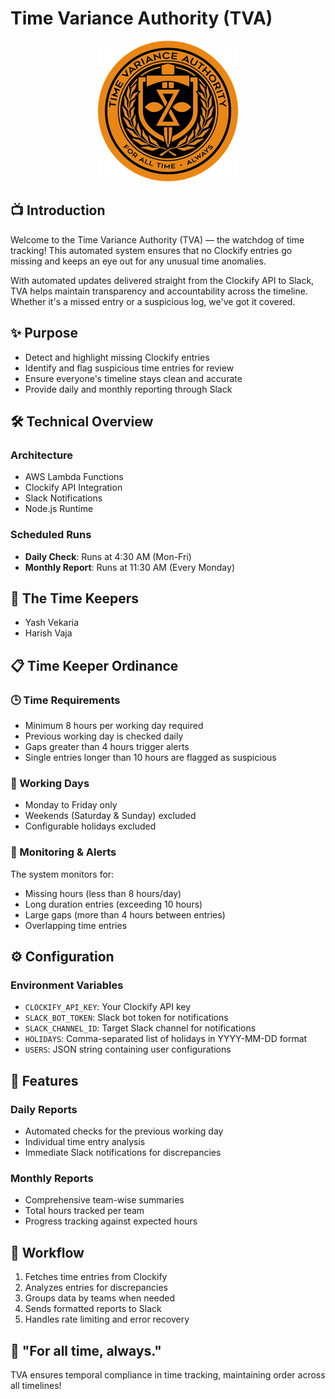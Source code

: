 # Time Variance Authority (TVA)

<p align="center">
  <img src="timeVarianceAuthority.png" alt="Time Variance Authority">
</p>

## 📺 Introduction

Welcome to the Time Variance Authority (TVA) — the watchdog of time tracking! This automated system ensures that no Clockify entries go missing and keeps an eye out for any unusual time anomalies.

With automated updates delivered straight from the Clockify API to Slack, TVA helps maintain transparency and accountability across the timeline. Whether it's a missed entry or a suspicious log, we've got it covered.

## ✨ Purpose

- Detect and highlight missing Clockify entries
- Identify and flag suspicious time entries for review
- Ensure everyone's timeline stays clean and accurate
- Provide daily and monthly reporting through Slack

## 🛠 Technical Overview

### Architecture

- AWS Lambda Functions
- Clockify API Integration
- Slack Notifications
- Node.js Runtime

### Scheduled Runs

- **Daily Check**: Runs at 4:30 AM (Mon-Fri)
- **Monthly Report**: Runs at 11:30 AM (Every Monday)

## 👥 The Time Keepers

- Yash Vekaria
- Harish Vaja

## 📋 Time Keeper Ordinance

### 🕒 Time Requirements

- Minimum 8 hours per working day required
- Previous working day is checked daily
- Gaps greater than 4 hours trigger alerts
- Single entries longer than 10 hours are flagged as suspicious

### 📅 Working Days

- Monday to Friday only
- Weekends (Saturday & Sunday) excluded
- Configurable holidays excluded

### 🔔 Monitoring & Alerts

The system monitors for:

- Missing hours (less than 8 hours/day)
- Long duration entries (exceeding 10 hours)
- Large gaps (more than 4 hours between entries)
- Overlapping time entries

## ⚙️ Configuration

### Environment Variables

- `CLOCKIFY_API_KEY`: Your Clockify API key
- `SLACK_BOT_TOKEN`: Slack bot token for notifications
- `SLACK_CHANNEL_ID`: Target Slack channel for notifications
- `HOLIDAYS`: Comma-separated list of holidays in YYYY-MM-DD format
- `USERS`: JSON string containing user configurations

## 🎯 Features

### Daily Reports

- Automated checks for the previous working day
- Individual time entry analysis
- Immediate Slack notifications for discrepancies

### Monthly Reports

- Comprehensive team-wise summaries
- Total hours tracked per team
- Progress tracking against expected hours

## 🔄 Workflow

1. Fetches time entries from Clockify
2. Analyzes entries for discrepancies
3. Groups data by teams when needed
4. Sends formatted reports to Slack
5. Handles rate limiting and error recovery

## 🚀 "For all time, always."

TVA ensures temporal compliance in time tracking, maintaining order across all timelines!

